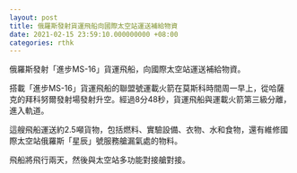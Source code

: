```yaml
---
layout: post
title: 俄羅斯發射貨運飛船向國際太空站運送補給物資
date: 2021-02-15 23:59:10.000000000 +08:00
categories: rthk
---
```


俄羅斯發射「進步MS-16」貨運飛船，向國際太空站運送補給物資。

搭載「進步MS-16」貨運飛船的聯盟號運載火箭在莫斯科時間周一早上，從哈薩克的拜科努爾發射場發射升空。經過8分48秒，貨運飛船與運載火箭第三級分離，進入軌道。

這艘飛船運送約2.5噸貨物，包括燃料、實驗設備、衣物、水和食物，還有維修國際太空站俄羅斯「星辰」號服務艙漏氣處的物料。

飛船將飛行兩天，然後與太空站多功能對接艙對接。
